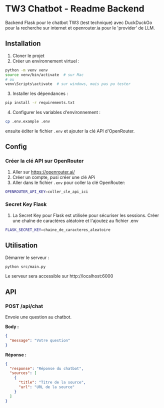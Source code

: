 # TW3 Chatbot - Readme Backend

Backend Flask pour le chatbot TW3 (test technique) avec DuckDuckGo pour la recherche sur internet et openrouter.ia pour le 'provider' de LLM.

## Installation

1. Cloner le projet
2. Créer un environnement virtuel :
```bash
python -m venv venv
source venv/bin/activate  # sur Mac
# ou
venv\Scripts\activate  # sur windows, mais pas pu tester
```

3. Installer les dépendances :
```bash
pip install -r requirements.txt
```

4. Configurer les variables d'environnement :
```bash
cp .env.example .env
```
ensuite éditer le fichier `.env` et ajouter la clé API d'OpenRouter.

## Config

### Créer la clé API sur OpenRouter

1. Aller sur https://openrouter.ai/
2. Créer un compte, pusi créer une clé APi
3. Aller dans le fichier `.env` pour coller la clé OpenRouter:
```bash
OPENROUTER_API_KEY=coller_cle_api_ici
```
### Secret Key Flask

1. La Secret Key pour Flask est utilisée pour sécuriser les sessions. Créer une chaîne de caractères aléatoire et l'ajoutez au fichier .env
```bash
FLASK_SECRET_KEY=chaine_de_caracteres_aleatoire
```

## Utilisation

Démarrer le serveur :
```bash
python src/main.py
```

Le serveur sera accessible sur http://localhost:6000

## API

### POST /api/chat
Envoie une question au chatbot.

**Body :**
```json
{
  "message": "Votre question"
}
```

**Réponse :**
```json
{
  "response": "Réponse du chatbot",
  "sources": [
    {
      "title": "Titre de la source",
      "url": "URL de la source"
    }
  ]
}
```

